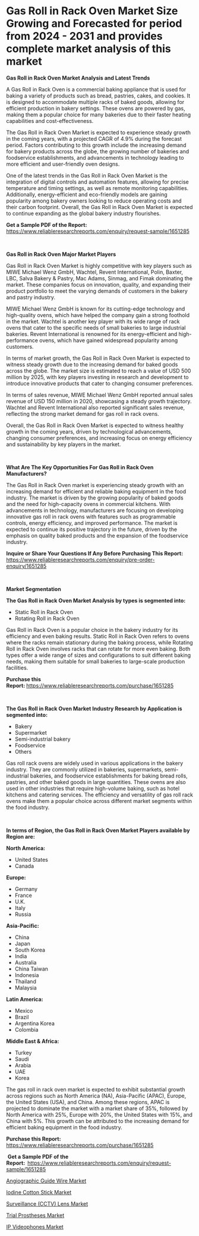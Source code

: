 <p><h1>Gas Roll in Rack Oven Market Size Growing and Forecasted for period from 2024 - 2031 and provides complete market analysis of this market</h1></p><p><strong>Gas Roll in Rack Oven Market Analysis and Latest Trends</strong></p>
<p><p>A Gas Roll in Rack Oven is a commercial baking appliance that is used for baking a variety of products such as bread, pastries, cakes, and cookies. It is designed to accommodate multiple racks of baked goods, allowing for efficient production in bakery settings. These ovens are powered by gas, making them a popular choice for many bakeries due to their faster heating capabilities and cost-effectiveness.</p><p>The Gas Roll in Rack Oven Market is expected to experience steady growth in the coming years, with a projected CAGR of 4.9% during the forecast period. Factors contributing to this growth include the increasing demand for bakery products across the globe, the growing number of bakeries and foodservice establishments, and advancements in technology leading to more efficient and user-friendly oven designs.</p><p>One of the latest trends in the Gas Roll in Rack Oven Market is the integration of digital controls and automation features, allowing for precise temperature and timing settings, as well as remote monitoring capabilities. Additionally, energy-efficient and eco-friendly models are gaining popularity among bakery owners looking to reduce operating costs and their carbon footprint. Overall, the Gas Roll in Rack Oven Market is expected to continue expanding as the global bakery industry flourishes.</p></p>
<p><strong>Get a Sample PDF of the Report:&nbsp;</strong> <a href="https://www.reliableresearchreports.com/enquiry/request-sample/1651285">https://www.reliableresearchreports.com/enquiry/request-sample/1651285</a></p>
<p>&nbsp;</p>
<p><strong>Gas Roll in Rack Oven Major Market Players</strong></p>
<p><p>Gas Roll in Rack Oven Market is highly competitive with key players such as MIWE Michael Wenz GmbH, Wachtel, Revent International, Polin, Baxter, LBC, Salva Bakery & Pastry, Mac Adams, Sinmag, and Fimak dominating the market. These companies focus on innovation, quality, and expanding their product portfolio to meet the varying demands of customers in the bakery and pastry industry.</p><p>MIWE Michael Wenz GmbH is known for its cutting-edge technology and high-quality ovens, which have helped the company gain a strong foothold in the market. Wachtel is another key player with its wide range of rack ovens that cater to the specific needs of small bakeries to large industrial bakeries. Revent International is renowned for its energy-efficient and high-performance ovens, which have gained widespread popularity among customers.</p><p>In terms of market growth, the Gas Roll in Rack Oven Market is expected to witness steady growth due to the increasing demand for baked goods across the globe. The market size is estimated to reach a value of USD 500 million by 2025, with key players investing in research and development to introduce innovative products that cater to changing consumer preferences.</p><p>In terms of sales revenue, MIWE Michael Wenz GmbH reported annual sales revenue of USD 150 million in 2020, showcasing a steady growth trajectory. Wachtel and Revent International also reported significant sales revenue, reflecting the strong market demand for gas roll in rack ovens.</p><p>Overall, the Gas Roll in Rack Oven Market is expected to witness healthy growth in the coming years, driven by technological advancements, changing consumer preferences, and increasing focus on energy efficiency and sustainability by key players in the market.</p></p>
<p>&nbsp;</p>
<p><strong>What Are The Key Opportunities For Gas Roll in Rack Oven Manufacturers?</strong></p>
<p><p>The Gas Roll in Rack Oven market is experiencing steady growth with an increasing demand for efficient and reliable baking equipment in the food industry. The market is driven by the growing popularity of baked goods and the need for high-capacity ovens in commercial kitchens. With advancements in technology, manufacturers are focusing on developing innovative gas roll in rack ovens with features such as programmable controls, energy efficiency, and improved performance. The market is expected to continue its positive trajectory in the future, driven by the emphasis on quality baked products and the expansion of the foodservice industry.</p></p>
<p><strong>Inquire or Share Your Questions If Any Before Purchasing This Report:</strong> <a href="https://www.reliableresearchreports.com/enquiry/pre-order-enquiry/1651285">https://www.reliableresearchreports.com/enquiry/pre-order-enquiry/1651285</a></p>
<p>&nbsp;</p>
<p><strong>Market Segmentation</strong></p>
<p><strong>The Gas Roll in Rack Oven Market Analysis by types is segmented into:</strong></p>
<p><ul><li>Static Roll in Rack Oven</li><li>Rotating Roll in Rack Oven</li></ul></p>
<p><p>Gas Roll in Rack Oven is a popular choice in the bakery industry for its efficiency and even baking results. Static Roll in Rack Oven refers to ovens where the racks remain stationary during the baking process, while Rotating Roll in Rack Oven involves racks that can rotate for more even baking. Both types offer a wide range of sizes and configurations to suit different baking needs, making them suitable for small bakeries to large-scale production facilities.</p></p>
<p><strong>Purchase this Report:&nbsp;</strong><a href="https://www.reliableresearchreports.com/purchase/1651285">https://www.reliableresearchreports.com/purchase/1651285</a></p>
<p>&nbsp;</p>
<p><strong>The Gas Roll in Rack Oven Market Industry Research by Application is segmented into:</strong></p>
<p><ul><li>Bakery</li><li>Supermarket</li><li>Semi-industrial bakery</li><li>Foodservice</li><li>Others</li></ul></p>
<p><p>Gas roll rack ovens are widely used in various applications in the bakery industry. They are commonly utilized in bakeries, supermarkets, semi-industrial bakeries, and foodservice establishments for baking bread rolls, pastries, and other baked goods in large quantities. These ovens are also used in other industries that require high-volume baking, such as hotel kitchens and catering services. The efficiency and versatility of gas roll rack ovens make them a popular choice across different market segments within the food industry.</p></p>
<p>&nbsp;</p>
<p><strong>In terms of Region, the Gas Roll in Rack Oven Market Players available by Region are:</strong></p>
<p>
    <p> <strong> North America: </strong>
        <ul>
            <li>United States</li>
            <li>Canada</li>
        </ul>
        </p> 
    <p> <strong> Europe: </strong>
        <ul>
            <li>Germany</li>
            <li>France</li>
            <li>U.K.</li>
            <li>Italy</li>
            <li>Russia</li>
        </ul>
        </p> 
    <p> <strong> Asia-Pacific: </strong>
        <ul>
            <li>China</li>
            <li>Japan</li>
            <li>South Korea</li>
            <li>India</li>
            <li>Australia</li>
            <li>China Taiwan</li>
            <li>Indonesia</li>
            <li>Thailand</li>
            <li>Malaysia</li>
        </ul>
        </p> 
    <p> <strong> Latin America: </strong>
        <ul>
            <li>Mexico</li>
            <li>Brazil</li>
            <li>Argentina Korea</li>
            <li>Colombia</li>
        </ul>
        </p> 
    <p> <strong> Middle East & Africa: </strong>
        <ul>
            <li>Turkey</li>
            <li>Saudi</li>
            <li>Arabia</li>
            <li>UAE</li>
            <li>Korea</li>
        </ul>
    </p>
    </p>
<p><p>The gas roll in rack oven market is expected to exhibit substantial growth across regions such as North America (NA), Asia-Pacific (APAC), Europe, the United States (USA), and China. Among these regions, APAC is projected to dominate the market with a market share of 35%, followed by North America with 25%, Europe with 20%, the United States with 15%, and China with 5%. This growth can be attributed to the increasing demand for efficient baking equipment in the food industry.</p></p>
<p><strong>Purchase this Report: </strong><a href="https://www.reliableresearchreports.com/purchase/1651285">https://www.reliableresearchreports.com/purchase/1651285</a></p>
<p>&nbsp;<strong>Get a Sample PDF of the Report:&nbsp;&nbsp;</strong><a href="https://www.reliableresearchreports.com/enquiry/request-sample/1651285">https://www.reliableresearchreports.com/enquiry/request-sample/1651285</a></p>
<p><strong></strong></p>
<p><p><a href="https://medium.com/@pierstaylor668/angiographic-guide-wire-market-comprehensive-assessment-by-type-application-and-geography-3e3af64a459d">Angiographic Guide Wire Market</a></p><p><a href="https://medium.com/@pierstaylor668/iodine-cotton-stick-market-size-market-outlook-and-market-forecast-2024-to-2031-51a826a6e6f6">Iodine Cotton Stick Market</a></p><p><a href="https://issuu.com/reportprime-2/docs/surveillance-cctv-lens-market-size-2030.pptx">Surveillance (CCTV) Lens Market</a></p><p><a href="https://medium.com/@boristurner9889/trial-prostheses-market-the-key-to-successful-business-strategy-forecast-till-2031-d4953dc1deec">Trial Prostheses Market</a></p><p><a href="https://issuu.com/reportprime-2/docs/ip-videophones-market-size-2030.pptx">IP Videophones Market</a></p></p>